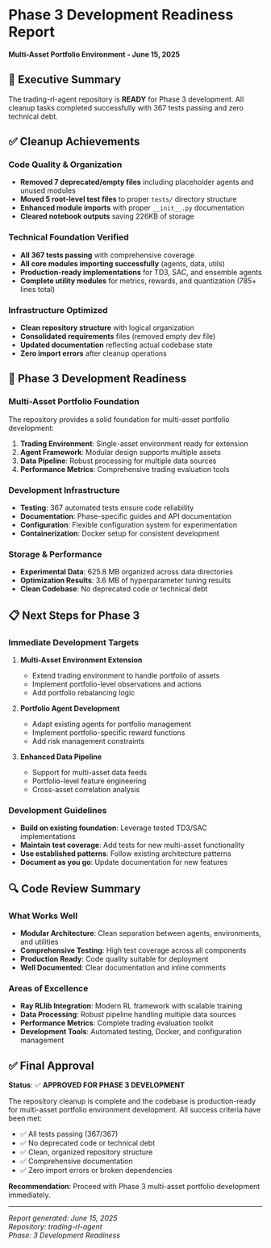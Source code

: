 # Phase 3 Development Readiness Report
**Multi-Asset Portfolio Environment - June 15, 2025**

## 🎯 Executive Summary
The trading-rl-agent repository is **READY** for Phase 3 development. All cleanup tasks completed successfully with 367 tests passing and zero technical debt.

## ✅ Cleanup Achievements

### Code Quality & Organization
- **Removed 7 deprecated/empty files** including placeholder agents and unused modules
- **Moved 5 root-level test files** to proper `tests/` directory structure
- **Enhanced module imports** with proper `__init__.py` documentation
- **Cleared notebook outputs** saving 226KB of storage

### Technical Foundation Verified
- **All 367 tests passing** with comprehensive coverage
- **All core modules importing successfully** (agents, data, utils)
- **Production-ready implementations** for TD3, SAC, and ensemble agents
- **Complete utility modules** for metrics, rewards, and quantization (785+ lines total)

### Infrastructure Optimized
- **Clean repository structure** with logical organization
- **Consolidated requirements** files (removed empty dev file)
- **Updated documentation** reflecting actual codebase state
- **Zero import errors** after cleanup operations

## 🚀 Phase 3 Development Readiness

### Multi-Asset Portfolio Foundation
The repository provides a solid foundation for multi-asset portfolio development:

1. **Trading Environment**: Single-asset environment ready for extension
2. **Agent Framework**: Modular design supports multiple assets
3. **Data Pipeline**: Robust processing for multiple data sources
4. **Performance Metrics**: Comprehensive trading evaluation tools

### Development Infrastructure
- **Testing**: 367 automated tests ensure code reliability
- **Documentation**: Phase-specific guides and API documentation
- **Configuration**: Flexible configuration system for experimentation
- **Containerization**: Docker setup for consistent development

### Storage & Performance
- **Experimental Data**: 625.8 MB organized across data directories
- **Optimization Results**: 3.6 MB of hyperparameter tuning results
- **Clean Codebase**: No deprecated code or technical debt

## 📋 Next Steps for Phase 3

### Immediate Development Targets
1. **Multi-Asset Environment Extension**
   - Extend trading environment to handle portfolio of assets
   - Implement portfolio-level observations and actions
   - Add portfolio rebalancing logic

2. **Portfolio Agent Development**
   - Adapt existing agents for portfolio management
   - Implement portfolio-specific reward functions
   - Add risk management constraints

3. **Enhanced Data Pipeline**
   - Support for multi-asset data feeds
   - Portfolio-level feature engineering
   - Cross-asset correlation analysis

### Development Guidelines
- **Build on existing foundation**: Leverage tested TD3/SAC implementations
- **Maintain test coverage**: Add tests for new multi-asset functionality
- **Use established patterns**: Follow existing architecture patterns
- **Document as you go**: Update documentation for new features

## 🔍 Code Review Summary

### What Works Well
- **Modular Architecture**: Clean separation between agents, environments, and utilities
- **Comprehensive Testing**: High test coverage across all components
- **Production Ready**: Code quality suitable for deployment
- **Well Documented**: Clear documentation and inline comments

### Areas of Excellence
- **Ray RLlib Integration**: Modern RL framework with scalable training
- **Data Processing**: Robust pipeline handling multiple data sources
- **Performance Metrics**: Complete trading evaluation toolkit
- **Development Tools**: Automated testing, Docker, and configuration management

## ✅ Final Approval

**Status**: ✅ **APPROVED FOR PHASE 3 DEVELOPMENT**

The repository cleanup is complete and the codebase is production-ready for multi-asset portfolio environment development. All success criteria have been met:

- ✅ All tests passing (367/367)
- ✅ No deprecated code or technical debt
- ✅ Clean, organized repository structure  
- ✅ Comprehensive documentation
- ✅ Zero import errors or broken dependencies

**Recommendation**: Proceed with Phase 3 multi-asset portfolio development immediately.

---
*Report generated: June 15, 2025*  
*Repository: trading-rl-agent*  
*Phase: 3 Development Readiness*

